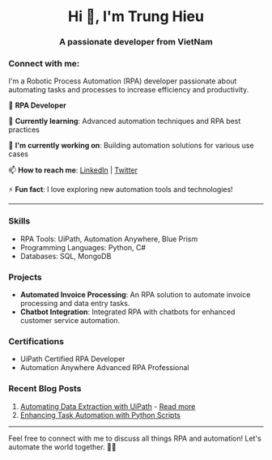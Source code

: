 <h1 align="center">Hi 👋, I'm Trung Hieu</h1>
<h3 align="center">A passionate developer from VietNam</h3>

<h3 align="left">Connect with me:</h3>
<p align="left">
</p>
I'm a Robotic Process Automation (RPA) developer passionate about automating tasks and processes to increase efficiency and productivity.

🤖 **RPA Developer**

🌱 **Currently learning**: Advanced automation techniques and RPA best practices

🔭 **I'm currently working on**: Building automation solutions for various use cases

📫 **How to reach me**: [LinkedIn](https://www.linkedin.com/in/MODHor) | [Twitter](https://twitter.com/MODHorDev)

⚡ **Fun fact**: I love exploring new automation tools and technologies!

---

### Skills

- RPA Tools: UiPath, Automation Anywhere, Blue Prism
- Programming Languages: Python, C#
- Databases: SQL, MongoDB

### Projects

- **Automated Invoice Processing**: An RPA solution to automate invoice processing and data entry tasks.
- **Chatbot Integration**: Integrated RPA with chatbots for enhanced customer service automation.

### Certifications

- UiPath Certified RPA Developer
- Automation Anywhere Advanced RPA Professional

### Recent Blog Posts

1. [Automating Data Extraction with UiPath](https://www.youtube.com/watch?v=DWFs6aqknqw) - [Read more](https://www.youtube.com/watch?v=DWFs6aqknqw)
2. [Enhancing Task Automation with Python Scripts](#)

---

Feel free to connect with me to discuss all things RPA and automation! Let's automate the world together. 🤖✨

